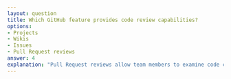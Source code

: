 ```yaml
---
layout: question
title: Which GitHub feature provides code review capabilities?
options:
- Projects
- Wikis
- Issues
- Pull Request reviews
answer: 4
explanation: "Pull Request reviews allow team members to examine code changes, leave comments, suggest improvements, and approve or request changes before the code is merged."
---
```

